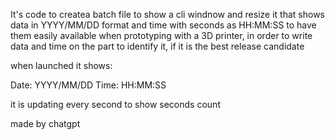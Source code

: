 It's code to createa batch file to show a cli windnow and resize it that shows data in YYYY/MM/DD format and time with seconds as HH:MM:SS to have them easily available when prototyping with a 3D printer, in order to write data and time on the part to identify it, if it is the best release candidate

when launched it shows:

Date: YYYY/MM/DD
Time: HH:MM:SS

it is updating every second to show seconds count

made by chatgpt
